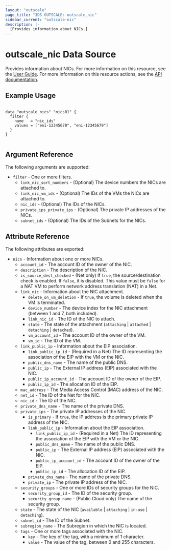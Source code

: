 ```yaml
---
layout: "outscale"
page_title: "3DS OUTSCALE: outscale_nic"
sidebar_current: "outscale-nic"
description: |-
  [Provides information about NICs.]
---
```


# outscale_nic Data Source

Provides information about NICs.
For more information on this resource, see the [User Guide](https://wiki.outscale.net/display/EN/About+FNIs).
For more information on this resource actions, see the [API documentation](https://docs-beta.outscale.com/#3ds-outscale-api-nic).

## Example Usage

```hcl

data "outscale_nics" "nics01" {
  filter {
    name   = "nic_ids"
    values = ["eni-12345678", "eni-12345679"]
  }    
}


```

## Argument Reference

The following arguments are supported:

* `filter` - One or more filters.
  * `link_nic_sort_numbers` - (Optional) The device numbers the NICs are attached to.
  * `link_nic_vm_ids` - (Optional) The IDs of the VMs the NICs are attached to.
  * `nic_ids` - (Optional) The IDs of the NICs.
  * `private_ips_private_ips` - (Optional) The private IP addresses of the NICs.
  * `subnet_ids` - (Optional) The IDs of the Subnets for the NICs.

## Attribute Reference

The following attributes are exported:

* `nics` - Information about one or more NICs.
  * `account_id` - The account ID of the owner of the NIC.
  * `description` - The description of the NIC.
  * `is_source_dest_checked` - (Net only) If `true`, the source/destination check is enabled. If `false`, it is disabled. This value must be `false` for a NAT VM to perform network address translation (NAT) in a Net.
  * `link_nic` - Information about the NIC attachment.
    * `delete_on_vm_deletion` - If `true`, the volume is deleted when the VM is terminated.
    * `device_number` - The device index for the NIC attachment (between 1 and 7, both included).
    * `link_nic_id` - The ID of the NIC to attach.
    * `state` - The state of the attachment (`attaching` \| `attached` \| `detaching` \| `detached`).
    * `vm_account_id` - The account ID of the owner of the VM.
    * `vm_id` - The ID of the VM.
  * `link_public_ip` - Information about the EIP association.
    * `link_public_ip_id` - (Required in a Net) The ID representing the association of the EIP with the VM or the NIC.
    * `public_dns_name` - The name of the public DNS.
    * `public_ip` - The External IP address (EIP) associated with the NIC.
    * `public_ip_account_id` - The account ID of the owner of the EIP.
    * `public_ip_id` - The allocation ID of the EIP.
  * `mac_address` - The Media Access Control (MAC) address of the NIC.
  * `net_id` - The ID of the Net for the NIC.
  * `nic_id` - The ID of the NIC.
  * `private_dns_name` - The name of the private DNS.
  * `private_ips` - The private IP addresses of the NIC.
    * `is_primary` - If `true`, the IP address is the primary private IP address of the NIC.
    * `link_public_ip` - Information about the EIP association.
      * `link_public_ip_id` - (Required in a Net) The ID representing the association of the EIP with the VM or the NIC.
      * `public_dns_name` - The name of the public DNS.
      * `public_ip` - The External IP address (EIP) associated with the NIC.
      * `public_ip_account_id` - The account ID of the owner of the EIP.
      * `public_ip_id` - The allocation ID of the EIP.
    * `private_dns_name` - The name of the private DNS.
    * `private_ip` - The private IP address of the NIC.
  * `security_groups` - One or more IDs of security groups for the NIC.
    * `security_group_id` - The ID of the security group.
    * `security_group_name` - (Public Cloud only) The name of the security group.
  * `state` - The state of the NIC (`available` \| `attaching` \| `in-use` \| `detaching`).
  * `subnet_id` - The ID of the Subnet.
  * `subregion_name` - The Subregion in which the NIC is located.
  * `tags` - One or more tags associated with the NIC.
    * `key` - The key of the tag, with a minimum of 1 character.
    * `value` - The value of the tag, between 0 and 255 characters.
